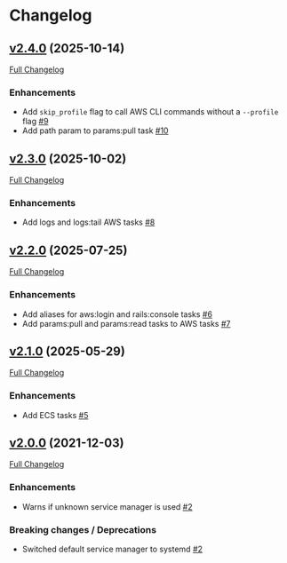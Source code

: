 # Changelog

## [v2.4.0](https://github.com/infinum/mina-infinum/tree/v-2.4.0) (2025-10-14)
[Full Changelog](https://github.com/infinum/mina-infinum/compare/v2.3.0...v2.4.0)

### Enhancements

- Add `skip_profile` flag to call AWS CLI commands without a `--profile` flag [\#9](https://github.com/infinum/mina-infinum/pull/9)
- Add path param to params:pull task [\#10](https://github.com/infinum/mina-infinum/pull/10)

## [v2.3.0](https://github.com/infinum/mina-infinum/tree/v-2.3.0) (2025-10-02)
[Full Changelog](https://github.com/infinum/mina-infinum/compare/v2.2.0...v2.3.0)

### Enhancements

- Add logs and logs:tail AWS tasks [\#8](https://github.com/infinum/mina-infinum/pull/8)

## [v2.2.0](https://github.com/infinum/mina-infinum/tree/v-2.2.0) (2025-07-25)
[Full Changelog](https://github.com/infinum/mina-infinum/compare/v2.1.0...v2.2.0)

### Enhancements

- Add aliases for aws:login and rails:console tasks [\#6](https://github.com/infinum/mina-infinum/pull/6)
- Add params:pull and params:read tasks to AWS tasks [\#7](https://github.com/infinum/mina-infinum/pull/7)

## [v2.1.0](https://github.com/infinum/mina-infinum/tree/v-2.1.0) (2025-05-29)
[Full Changelog](https://github.com/infinum/mina-infinum/compare/v2.0.0...v2.1.0)

### Enhancements

- Add ECS tasks [\#5](https://github.com/infinum/mina-infinum/pull/5)

## [v2.0.0](https://github.com/infinum/mina-infinum/tree/v-2.0.0) (2021-12-03)
[Full Changelog](https://github.com/infinum/mina-infinum/compare/v1.9.0...v2.0.0)

### Enhancements

- Warns if unknown service manager is used [\#2](https://github.com/infinum/mina-infinum/pull/2)

### Breaking changes / Deprecations

- Switched default service manager to systemd [\#2](https://github.com/infinum/mina-infinum/pull/2)